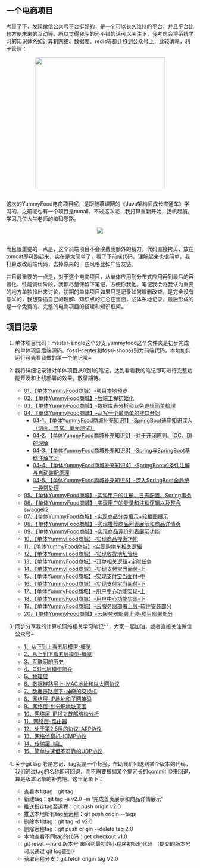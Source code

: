 ## 一个电商项目

 考量了下，发现微信公众号平台挺好的，是一个可以长久维持的平台，并且平台比较方便未来的互动等。所以觉得我写的还不错的话可以关注下，我考虑会将系统学习的知识体系如计算机网络、数据库、redis等都迁移到公众号上，比较清晰，利于管理：

<div align="center">
	<img src="http://bloghello.oursnail.cn/qrcode_for_gh_7c3862b48f98_258.jpg" width="350px"></div></br>
</div>


这次的YummyFood电商项目呢，是跟随慕课网的《Java架构师成长直通车》学习的，之前呢也有一个项目是mmall，不过这次呢，我打算重新开始，扬帆起航，学习几位大牛老师的编码思路。

<div align="center">
	<img src="http://bloghello.oursnail.cn/yummyfood0.0.png"></div></br>
</div>


而且很重要的一点是，这个前端项目不会浪费我额外的精力，代码直接拷贝，放在tomcat即可跑起来，实在是太简单了，看了下前端代码，理解起来也很简单，我打算改改前端代码，去掉原来的一些风格比如广告友链。

并且最重要的一点是，对于这个电商项目，从单体应用到分布式应用再到最后的容器化、性能调优阶段，我都尽量保留下笔记，方便你我他。笔记我会将我认为重要的地方单独拎出来讨论，初期的单体项目如果只是记录如何增删改查，是完全没有意义的，我想穿插自己的理解、知识点的汇总在里面，成体系地记录，最后形成的是一个免费的、完整的电商项目的搭建和知识框架。

## 项目记录
  
1. 单体项目代码：master-single这个分支,yummyfood这个文件夹是初步完成的单体项目后端源码、fossi-center和fossi-shop分别为前端代码，本地如何运行可先看我做的第一个笔记哦~
  
2. 我将详细记录针对单体项目从0到1的笔记，达到看看我的笔记即可进行完整功能开发和上线部署的效果。敬请期待。
	- [01、【单体YummyFood商城】-项目本地预览](http://note.youdao.com/noteshare?id=e6b4757288b117ea5336f0297805ea89&sub=D614DA7716D04274A5E10A1941B5D641)
	- [02、【单体YummyFood商城】-后端工程初始化](http://note.youdao.com/noteshare?id=c3bbc66c0608e976acc6dcd38c6bd198&sub=B5D5FA2B291F48908FCC5CF533B55257)
	- [03、【单体YummyFood商城】-数据库表分析和业务逻辑简单梳理](http://note.youdao.com/noteshare?id=ce5b84c8942dac62eb78fe50c0ac8fa1&sub=01F7EB278687446993E2C7F2BAF0F23E)
	- [04、【单体YummyFood商城】-从写一个最简单的接口开始](http://note.youdao.com/noteshare?id=34f0b0dd5feaa073d8dc806a143fd944&sub=48B78AF12E80488CAE3C221286343A29)
		- [04-1、【单体YummyFood商城补充知识1】-SpringBoot通用知识深入（切面、异常、单元测试）](http://note.youdao.com/noteshare?id=ee7298b0e4bf0d8a7034e1fff8b19192&sub=9951BF15DC994202A18D9C9D9E332D42)
		- [04-2、【单体YummyFood商城补充知识2】-对于开闭原则、IOC、DI的理解](http://note.youdao.com/noteshare?id=ea3595daea99c8826f952e0409c60642&sub=4D376B8C0E9B495EA0D67542ECE361B0)
		- [04-3、【单体YummyFood商城补充知识3】-Spring与SpringBoot基础注解学习](http://note.youdao.com/noteshare?id=d5a16905f73731a4dfe06d9736ed6c75&sub=1A7C8F3ED6414290A3CBD1403779A7C1)
		- [04-4、【单体YummyFood商城补充知识4】-SpringBoot的条件注解与自动装配原理](http://note.youdao.com/noteshare?id=6b89ccaac0a489dd2d9c0cdf9463bcd1&sub=967CF31C4EE948619D81485DC6D65A7A)
		- [04-5、【单体YummyFood商城补充知识5】-深入SpringBoot全局统一异常处理](http://note.youdao.com/noteshare?id=c8b8ebb0e59e1890b8dff50677c5730c&sub=57099CC8D7084EDB962413200B97505A)
	- [05、【单体YummyFood商城】-实现用户的注册、日志配置、Spring事务](http://note.youdao.com/noteshare?id=b0c409090514ae4df7be19a6b9ac4f00&sub=E9AADF78128642979543D22FBAFF5F40)
	- [06、【单体YummyFood商城】-实现用户的登录和注销逻辑以及整合swagger2](http://note.youdao.com/noteshare?id=f8be880d71f4c72b48247affc22c37e2&sub=AD944B0310A3446F891D4109BE9B071F)
	- [07、【单体YummyFood商城】-实现商品分类展示+轮播图展示](http://note.youdao.com/noteshare?id=ad7ff6a8cc5ac3e759569bfa248ee938&sub=11A4B9262C4F49EB9469EF2C17B2B8F8)
	- [08、【单体YummyFood商城】-实现推荐商品列表展示和商品详情页](http://note.youdao.com/noteshare?id=f0ba9c23473d032ae5b80d8584bbf04e&sub=54E42DBC431448219E5906CEB1F936A7)
	- [09、【单体YummyFood商城】-实现商品评价列表展示功能](http://note.youdao.com/noteshare?id=fc1067b4bf98708fd10736a2bef74277&sub=FA0F906C84C7450997B41199D5375008)
	- [10、【单体YummyFood商城】-实现商品搜索功能](http://note.youdao.com/noteshare?id=57a0119dbdd54087c56e2c06c104ff5f&sub=8AA3AC5719304582A094D684F229253E)
	- [11、【单体YummyFood商城】-实现购物车相关逻辑](http://note.youdao.com/noteshare?id=fcf52b4f3482e81221c438358fe7b7c6&sub=50B743FDF2124056BF11FC92869C75B7)
	- [12、【单体YummyFood商城】-实现收货地址管理](http://note.youdao.com/noteshare?id=6dcd10a68fe0abcfe113b5990b25c75a&sub=CF29DA0E1A944EABAFFA572ED55E5BFD)
	- [13、【单体YummyFood商城】-订单相关逻辑+定时任务](http://note.youdao.com/noteshare?id=5742c09daa215983007a3b6271d73613&sub=A64CD2F3A2BD491888314367B48689E4)
	- [14、【单体YummyFood商城】-实现支付宝当面付-上](http://note.youdao.com/noteshare?id=40ce46b3ddbeda998192c0aedf7aced7&sub=0533978877CD4E49897EBB39BA1F6333)
	- [15、【单体YummyFood商城】-实现支付宝当面付-中](http://note.youdao.com/noteshare?id=46048457b741098798ea2e431ffd6ceb&sub=56E3A6C22FB646B9B023A6F0880352C4)
	- [16、【单体YummyFood商城】-实现支付宝当面付-下](http://note.youdao.com/noteshare?id=769135863f294d18d5e8c7527d33c424&sub=52DC3D797F8D4CE593AF6ABCAA9E7820)
	- [17、【单体YummyFood商城】-用户中心功能实现-上](http://note.youdao.com/noteshare?id=326331a161a528e2f19ff68d8399b45f&sub=F1E368722B97436DA68FCAF132FC021B)
	- [18、【单体YummyFood商城】-用户中心功能实现-下](http://note.youdao.com/noteshare?id=a7b2df668f597d59629b2dbd2c8966fe&sub=E42F4DD5326C404D819A61175F4F67A9)
	- [19、【单体YummyFood商城】-云服务器部署上线-软件安装部分](http://note.youdao.com/noteshare?id=80ca7e89e8b56cb93c489e94f9184374&sub=9C5DABE39C7B44DC88CB04CEB5DD4327)
	- [20、【单体YummyFood商城】-云服务器部署上线-项目部署部分](http://note.youdao.com/noteshare?id=d9427e43df776b9e1f662c101fe9ef96&sub=74AA9A9E83CA4C60BECC63CF54BD88CB)

3. 同步分享我的计算机网络相关学习笔记^^，大家一起加油，或者直接关注微信公众号~
	- [1、从下到上看五层模型-概览](http://note.youdao.com/noteshare?id=a556ce1d8943b26cce8f41f30040e559&sub=3323DBDEE47A497D926BF7E831D3CCAD)
	- [2、从上到下看五层模型-概览](http://note.youdao.com/noteshare?id=20ce02f3db9910fed2b7ba7b451ea79c&sub=944EB6FF5EC24512B89968DCEAEC987B)
	- [3、互联网的历史](http://note.youdao.com/noteshare?id=f30db70413ae10cffb738cc91dabde42&sub=1BE606BD797B4879BB081EB430AF7D44)
	- [4、OSI七层模型简介](http://note.youdao.com/noteshare?id=2f2785867a27ed2a9f27c246c5432f24&sub=131E6B4E2D484A74AF88B2F175EAA0D5)
	- [5、物理层](http://note.youdao.com/noteshare?id=888b3309e9fb948059718303643db196&sub=DC0CA4AC17E3477E90EE4D7F3E21F8A9)
	- [6、数据链路层上-MAC地址和以太网协议](http://note.youdao.com/noteshare?id=00b3b877c1f0a845e0437d04de7cceb9&sub=77785241FE3E40198E75E51B08CFCA74)
	- [7、数据链路层下-神奇的交换机](http://note.youdao.com/noteshare?id=d50933f1b09f464a33d5981ad576fd4b&sub=8EF848F241EE45BF9F64FE2BA3DB911A)
	- [8、网络层-IP地址和子网掩码](http://note.youdao.com/noteshare?id=36fd2762627d0375c3b3165eebb36945&sub=9CC276C156424BD1B38DB7F31C410023)
	- [9、网络层-划分IP地址范围](http://note.youdao.com/noteshare?id=bed184089be427ff710f1bef5bf0a5d8&sub=E859D24B0D3A4FE5AE57A242856B8A92)
	- [10、网络层-IP报文首部结构分析](http://note.youdao.com/noteshare?id=39cf63458a8e653a34e6e82a1e97c1a1&sub=E49F4DEC887545A88DEB9F8AC428DB7B)
	- [11、网络层-路由器](http://note.youdao.com/noteshare?id=423134726c61d4ee6b251e0759a0f38b&sub=F0EDE31149B64E3D871765580F306F57)
	- [12、处于第2.5层的协议-ARP协议](http://note.youdao.com/noteshare?id=de2e31efa1d136bf2adf627e86c8d877&sub=6CCBB3D34DBD42409FA14191508B5081)
	- [13、网络侦察机-ICMP协议](http://note.youdao.com/noteshare?id=6f5735fa4337e81453c9383766917f6a&sub=042698C064044E22A5990004228BA797)
	- [14、传输层-端口](http://note.youdao.com/noteshare?id=c2e86caf83745feb722e3e180e26977b&sub=BDFA5BAB5B764663B9E47E639FB0CF89)
	- [15、简单快速但不可靠的UDP协议](http://note.youdao.com/noteshare?id=8df9f07436f02a31cae2d59751b5a863&sub=BA9D3382AC7E4F4E821A36D1EAB34895)


4. 关于git tag 老是忘记，tag就是一个标签，帮助我们回退到某个版本的代码，我们通过tag的名称即可回退，而不需要根据某个提冗长的commit ID来回退，算是版本记录的补充吧。这里记录下：
	- 查看本地tag：git tag 
	- 新建tag：git tag -a v2.0 -m '完成首页展示和商品详情展示'
	- 推送指定tag至远程：git push origin v2.0
	- 推送本地所有tag至远程：git push origin --tags
	- 删除本地tag：git tag -d v2.0 
	- 删除远程tag：git push origin --delete tag 2.0
	- 本地查看不同tag的代码：get checkout v1.0
	- git reset --hard  版本号  来回到最初的小程序初始化代码  （提交的版本号可以通过 git log查到）
	- 获取远程分支：git fetch origin tag V2.0

